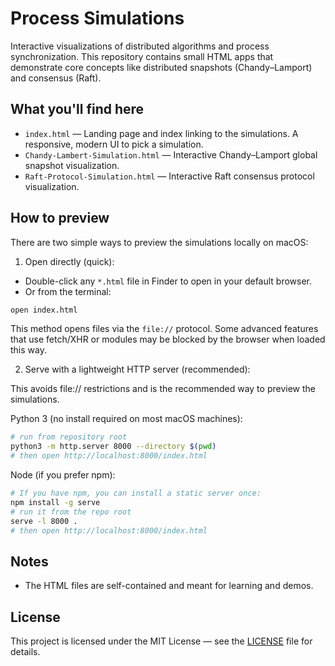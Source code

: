 # Process Simulations

Interactive visualizations of distributed algorithms and process synchronization. This repository contains small HTML apps that demonstrate core concepts like distributed snapshots (Chandy–Lamport) and consensus (Raft).

## What you'll find here

- `index.html` — Landing page and index linking to the simulations. A responsive, modern UI to pick a simulation.
- `Chandy-Lambert-Simulation.html` — Interactive Chandy–Lamport global snapshot visualization.
- `Raft-Protocol-Simulation.html` — Interactive Raft consensus protocol visualization.

## How to preview

There are two simple ways to preview the simulations locally on macOS:

1) Open directly (quick):

- Double-click any `*.html` file in Finder to open in your default browser.
- Or from the terminal:

```bash
open index.html
```

This method opens files via the `file://` protocol. Some advanced features that use fetch/XHR or modules may be blocked by the browser when loaded this way.

2) Serve with a lightweight HTTP server (recommended):

This avoids file:// restrictions and is the recommended way to preview the simulations.

Python 3 (no install required on most macOS machines):

```bash
# run from repository root
python3 -m http.server 8000 --directory $(pwd)
# then open http://localhost:8000/index.html
```

Node (if you prefer npm):

```bash
# If you have npm, you can install a static server once:
npm install -g serve
# run it from the repo root
serve -l 8000 .
# then open http://localhost:8000/index.html
```

## Notes

- The HTML files are self-contained and meant for learning and demos.

## License

This project is licensed under the MIT License — see the [LICENSE](./LICENSE) file for details.
